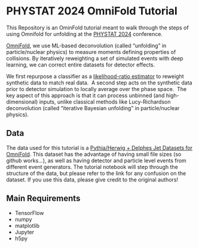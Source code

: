 # PHYSTAT 2024 OmniFold Tutorial

This Repository is an OminFold tutorial meant to walk through the steps of using Omnifold for unfolding at the [PHYSTAT 2024](https://indico.cern.ch/event/1357972/) conference. 

[OmniFold](https://arxiv.org/abs/1911.09107), we use ML-based deconvolution (called “unfolding” in particle/nuclear physics) to measure moments defining properties of collisions. By iteratively reweighting a set of simulated events with deep learning, we can correct entire datasets for detector effects. 

We first repurpose a classifier as a [likelihood-ratio estimator](https://link.springer.com/article/10.1007/JHEP02(2024)136) to reweight synthetic data to match real data.  A second step acts on the synthetic data prior to detector simulation to locally average over the phase space.  The key aspect of this approach is that it can process unbinned (and high-dimensional) inputs, unlike classical methods like Lucy-Richardson deconvolution (called “iterative Bayesian unfolding” in particle/nuclear physics).  

## Data
The data used for this tutorial is a [Pythia/Herwig + Delphes Jet Datasets for OmniFold](https://zenodo.org/records/3548091). This dataset has the advantage of having small file sizes (so github works...), as well as having detector and particle level events from different event generators. The tutorial notebook will step through the structure of the data, but please refer to the link for any confusion on the dataset. If you use this data, please give credit to the original authors!

## Main Requirements
- TensorFlow
- numpy
- matplotlib
- Jupyter
- h5py
